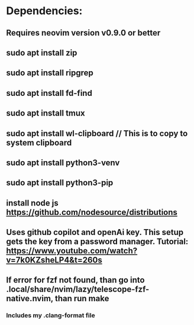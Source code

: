 # Dependencies:
## Requires neovim version v0.9.0 or better
## sudo apt install zip 
## sudo apt install ripgrep
## sudo apt install fd-find
## sudo apt install tmux
## sudo apt install wl-clipboard // This is to copy to system clipboard
## sudo apt install python3-venv
## sudo apt install python3-pip
## install node js https://github.com/nodesource/distributions
## Uses github copilot and openAi key. This setup gets the key from a password manager. Tutorial: https://www.youtube.com/watch?v=7k0KZsheLP4&t=260s

## If error for fzf not found, than go into .local/share/nvim/lazy/telescope-fzf-native.nvim, than run make

### Includes my .clang-format file
